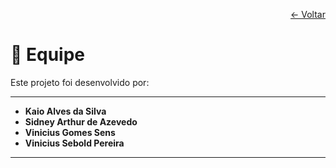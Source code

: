 <p align="right">
  <a href="README.md">← Voltar</a>
</p>

# 👥 Equipe

Este projeto foi desenvolvido por:

---

- **Kaio Alves da Silva**
- **Sidney Arthur de Azevedo**
- **Vinicius Gomes Sens**
- **Vinicius Sebold Pereira**

---